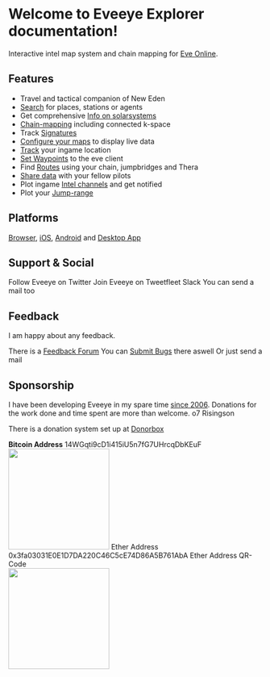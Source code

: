 # Welcome to Eveeye Explorer documentation!


Interactive intel map system and chain mapping for [Eve Online](https://www.eveonline.com/signup?invc=fcca28f2-af9d-4435-90e7-b7209bc66497).

## Features

 - Travel and tactical companion of New Eden
 - [Search](https://eveeye.readthedocs.io/en/latest/user-interface/search/) for places, stations or agents
 - Get comprehensive [Info on solarsystems](https://eveeye.readthedocs.io/en/latest/user-interface/solarsystem-info/)
 - [Chain-mapping](https://eveeye.readthedocs.io/en/latest/map/chain-mapping/) including connected k-space
 - Track [Signatures](https://eveeye.readthedocs.io/en/latest/sharing/signatures/)
 - [Configure your maps](https://eveeye.readthedocs.io/en/latest/map/map-options-overview/) to display live data
 - [Track](https://eveeye.readthedocs.io/en/latest/sync/client-synchronisation/) your ingame location
 - [Set Waypoints](https://eveeye.readthedocs.io/en/latest/sync/client-synchronisation/) to the eve client
 - Find [Routes](https://eveeye.readthedocs.io/en/latest/user-interface/settings/) using your chain, jumpbridges and Thera
 - [Share data](https://eveeye.readthedocs.io/en/latest/sharing/data-sharing-overview/) with your fellow pilots
 - Plot ingame [Intel channels](https://eveeye.readthedocs.io/en/latest/sharing/intel-channels/) and get notified 
 - Plot your [Jump-range](https://eveeye.readthedocs.io/en/latest/user-interface/settings/)

## Platforms

[Browser](https://eveeye.com), [iOS](https://apps.apple.com/us/app/eveeye-for-eve-online/id1163904317), [Android](https://play.google.com/store/apps/details?id=com.eveeye&hl=en) and [Desktop App](https://eveeye.readthedocs.io/en/latest/desktop-app/)

## Support & Social

Follow Eveeye on <a href="twitter://user?screen_name=eveeyemaps" style="text-decoration:none;pointer-events:all"><span class="help_links">Twitter</span></a>
Join Eveeye on <a href="slack://channel?team=T03CDJ6FV&id=C49UXSC73" style="text-decoration:none;pointer-events:all"><span class="help_links">Tweetfleet Slack</span></a>
You can <a href="mailto:risingson@eveeye.com" style="text-decoration:none;pointer-events:all"><span class="help_links">send a mail</span></a> too

## Feedback
I am happy about any feedback.

There is a [Feedback Forum](https://feedback.userreport.com/7ab42bbb-8bf8-4955-9573-c0b1213b1ba7/#ideas/popular)
You can [Submit Bugs](https://feedback.userreport.com/7ab42bbb-8bf8-4955-9573-c0b1213b1ba7/#submit/bug) there aswell
Or just <a href="mailto:risingson@eveeye.com" style="text-decoration:none;pointer-events:all"><span class="help_links">send a mail</span></a>

## Sponsorship
I have been developing Eveeye in my spare time [since 2006](https://eveeye.readthedocs.io/en/latest/history/).
Donations for the work done and time spent are more than welcome.
o7 Risingson

There is a donation system set up at [Donorbox](https://donorbox.org/eveeye)

**Bitcoin Address** 14WGqti9cD1i415iU5n7fG7UHrcqDbKEuF<br>
<img src="https://eveeye.com/img/browser/btc_qr.png" width="200" height="200"/>
Ether Address 0x3fa03031E0E1D7DA220C46C5cE74D86A5B761AbA
Ether Address QR-Code<br>
<img src="https://eveeye.com/img/browser/eth_qr.png" width="200" height="200"/>



<!--stackedit_data:
eyJoaXN0b3J5IjpbMTU5MjkwNDQxNywxNDYzODczOTY0LDE2Nz
AyNTU1MzAsMTA2NjE1NTEyMiwtMTQyMzIyMDksLTE0NDM4Nzcy
MjZdfQ==
-->